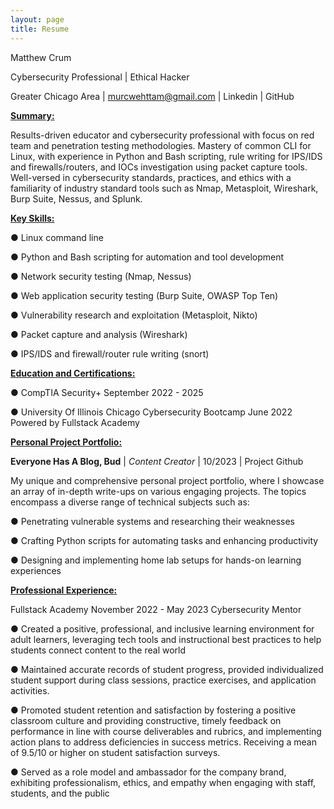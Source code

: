```yaml
---
layout: page
title: Resume
---
```


Matthew Crum

Cybersecurity Professional | Ethical Hacker

Greater Chicago Area | murcwehttam@gmail.com | Linkedin | GitHub

<ins>**Summary:** </ins>

Results-driven educator and cybersecurity professional with focus on red team and penetration testing
methodologies. Mastery of common CLI for Linux, with experience in Python and Bash scripting, rule
writing for IPS/IDS and firewalls/routers, and IOCs investigation using packet capture tools. Well-versed in
cybersecurity standards, practices, and ethics with a familiarity of industry standard tools such as Nmap,
Metasploit, Wireshark, Burp Suite, Nessus, and Splunk.

<ins> **Key Skills:** </ins>

● Linux command line

● Python and Bash scripting for automation and tool development

● Network security testing (Nmap, Nessus)

● Web application security testing (Burp Suite, OWASP Top Ten)

● Vulnerability research and exploitation (Metasploit, Nikto)

● Packet capture and analysis (Wireshark)

● IPS/IDS and firewall/router rule writing (snort)

<ins>**Education and Certifications:** </ins>

● CompTIA Security+ September 2022 - 2025

● University Of Illinois Chicago Cybersecurity Bootcamp June 2022
  Powered by Fullstack Academy

<ins> **Personal Project Portfolio:** </ins>

**Everyone Has A Blog, Bud** | *Content Creator* | 10/2023 | Project Github

My unique and comprehensive personal project portfolio, where I showcase an array of in-depth write-ups
on various engaging projects. The topics encompass a diverse range of technical subjects such as:

● Penetrating vulnerable systems and researching their weaknesses

● Crafting Python scripts for automating tasks and enhancing productivity

● Designing and implementing home lab setups for hands-on learning experiences

<ins> **Professional Experience:** </ins>

Fullstack Academy November 2022 - May 2023
Cybersecurity Mentor

● Created a positive, professional, and inclusive learning environment for adult learners, leveraging
tech tools and instructional best practices to help students connect content to the real world

● Maintained accurate records of student progress, provided individualized student support during
class sessions, practice exercises, and application activities.

● Promoted student retention and satisfaction by fostering a positive classroom culture and
providing constructive, timely feedback on performance in line with course deliverables and
rubrics, and implementing action plans to address deficiencies in success metrics. Receiving a
mean of 9.5/10 or higher on student satisfaction surveys.

● Served as a role model and ambassador for the company brand, exhibiting professionalism,
ethics, and empathy when engaging with staff, students, and the public
